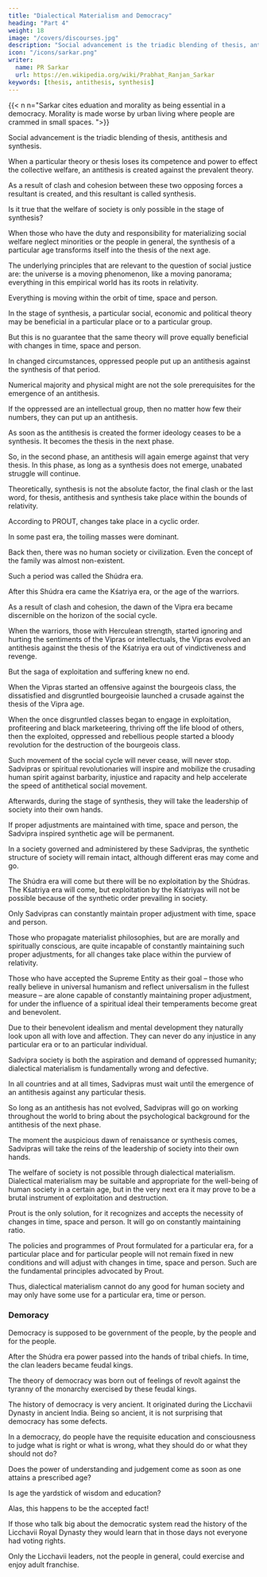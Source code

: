 ```yaml
---
title: "Dialectical Materialism and Democracy"
heading: "Part 4"
weight: 18
image: "/covers/discourses.jpg"
description: "Social advancement is the triadic blending of thesis, antithesis and synthesis."
icon: "/icons/sarkar.png"
writer:
  name: PR Sarkar
  url: https://en.wikipedia.org/wiki/Prabhat_Ranjan_Sarkar
keywords: [thesis, antithesis, synthesis]
---
```



{{< n n="Sarkar cites eduation and morality as being essential in a democracy. Morality is made worse by urban living where people are crammed in small spaces. ">}}


Social advancement is the triadic blending of thesis, antithesis and synthesis.

When a particular theory or thesis loses its competence and power to effect the collective welfare, an antithesis is created against the prevalent theory. 

As a result of clash and cohesion between these two opposing forces a resultant is created, and this resultant is called synthesis. 

Is it true that the welfare of society is only possible in the stage of synthesis? 

When those who have the duty and responsibility for materializing social welfare neglect minorities or the people in general, the synthesis of a particular age transforms itself into the thesis of the next age.

The underlying principles that are relevant to the question of social justice are: the universe is a moving phenomenon, like a moving panorama; everything in this empirical world has its roots in relativity.

Everything is moving within the orbit of time, space and person.

In the stage of synthesis, a particular social, economic and political theory may be beneficial in a particular place or to a particular group.

But this is no guarantee that the same theory will prove equally beneficial with changes in time, space and person.

In changed circumstances, oppressed people put up an antithesis against the synthesis of that period. 

Numerical majority and physical might are not the sole prerequisites for the emergence of an antithesis.

If the oppressed are an intellectual group, then no matter how few their numbers, they can put up an antithesis. 

As soon as the antithesis is created the former ideology ceases to be a synthesis. It becomes the thesis in the next phase.

So, in the second phase, an antithesis will again emerge against that very thesis. In this phase, as long as a synthesis does not emerge, unabated struggle will continue. 

Theoretically, synthesis is not the absolute factor, the final clash or the last word, for thesis, antithesis and synthesis take place within the bounds of relativity.


According to PROUT, changes take place in a cyclic order. 

In some past era, the toiling masses were dominant.

Back then, there was no human society or civilization. Even the concept of the family was almost non-existent.

Such a period was called the Shúdra era.

After this Shúdra era came the Kśatriya era, or the age of the warriors.

As a result of clash and cohesion, the dawn of the Vipra era became discernible on the horizon of the social cycle.

When the warriors, those with Herculean strength, started ignoring and hurting the sentiments of the Vipras or intellectuals, the Vipras evolved an antithesis against the thesis of the Kśatriya era out of vindictiveness and revenge.

But the saga of exploitation and suffering knew no end. 

When the Vipras started an offensive against the bourgeois class, the dissatisfied and disgruntled bourgeoisie launched a crusade against the thesis of the Vipra age. 

When the once disgruntled classes began to engage in exploitation, profiteering and black marketeering, thriving off the life blood of others, then the exploited, oppressed and rebellious people started a bloody revolution for the destruction of the bourgeois class.

Such movement of the social cycle will never cease, will never stop. Sadvipras or spiritual revolutionaries will inspire and mobilize the crusading human spirit against barbarity, injustice and rapacity and help accelerate the speed of antithetical social movement. 

Afterwards, during the stage of synthesis, they will take the leadership of society into their own hands.

If proper adjustments are maintained with time, space and person, the Sadvipra inspired synthetic age will be permanent. 

In a society governed and administered by these Sadvipras, the synthetic structure of society will remain intact, although different eras may come and go. 

The Shúdra era will come but there will be no exploitation by the Shúdras. The Kśatriya era will come, but exploitation by the Kśatriyas will not be possible because of the synthetic order prevailing in society.


Only Sadvipras can constantly maintain proper adjustment with time, space and person. 

Those who propagate materialist philosophies, but are are morally and spiritually conscious, are quite incapable of constantly maintaining such proper adjustments, for all changes take place within the purview of relativity. 

Those who have accepted the Supreme Entity as their goal – those who really believe in universal humanism and reflect universalism in the fullest measure – are alone capable of constantly maintaining proper adjustment, for under the influence of a spiritual ideal their temperaments become great and benevolent.

Due to their benevolent idealism and mental development they naturally look upon all with love and affection. They can never do any injustice in any particular era or to an particular individual.

Sadvipra society is both the aspiration and demand of oppressed humanity; dialectical materialism is fundamentally wrong and defective.


In all countries and at all times, Sadvipras must wait until the emergence of an antithesis against any particular thesis. 

So long as an antithesis has not evolved, Sadvipras will go on working throughout the world to bring about the psychological background for the antithesis of the next phase.

The moment the auspicious dawn of renaissance or synthesis comes, Sadvipras will take the reins of the leadership of society into their own hands.


The welfare of society is not possible through dialectical materialism. Dialectical materialism may be suitable and appropriate for the well-being of human society in a certain age, but in the very next era it may prove to be a brutal instrument of exploitation and destruction. 

Prout is the only solution, for it recognizes and accepts the necessity of changes in time, space and person. It will go on constantly maintaining ratio. 

The policies and programmes of Prout formulated for a particular era, for a particular place and for particular people will not remain fixed in new conditions and will adjust with changes in time, space and person. Such are the fundamental principles advocated by Prout. 

Thus, dialectical materialism cannot do any good for human society and may only have some use for a particular era, time or person.


### Demoracy

Democracy is supposed to be government of the people, by the people and for the people. 

After the Shúdra era power passed into the hands of tribal chiefs. In time, the clan leaders became feudal kings. 

The theory of democracy was born out of feelings of revolt against the tyranny of the monarchy exercised by these feudal kings. 

The history of democracy is very ancient. It originated during the Licchavii Dynasty in ancient India. Being so ancient, it is not surprising that democracy has some defects.

<!-- Let us now analyse the assertion, “Democracy is government by the people”.  -->

In a democracy, do people have the requisite education and consciousness to judge what is right or what is wrong, what they should do or what they should not do? 

Does the power of understanding and judgement come as soon as one attains a prescribed age? 

Is age the yardstick of wisdom and education? 

Alas, this happens to be the accepted fact! 

If those who talk big about the democratic system read the history of the Licchavii Royal Dynasty they would learn that in those days not everyone had voting rights.

Only the Licchavii leaders, not the people in general, could exercise and enjoy adult franchise.

